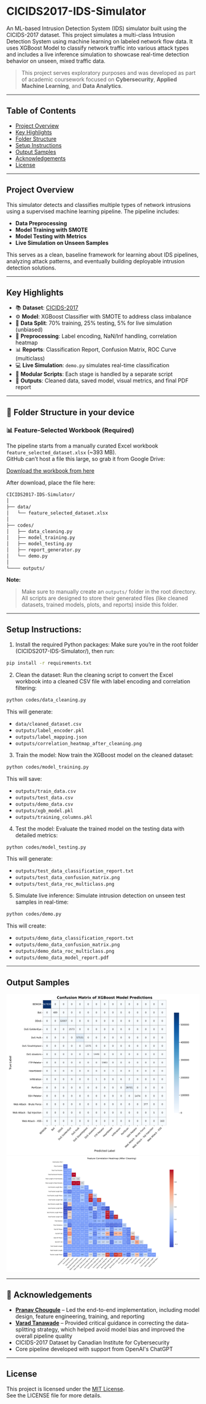 # CICIDS2017-IDS-Simulator

An ML-based Intrusion Detection System (IDS) simulator built using the CICIDS-2017 dataset. This project simulates a multi-class Intrusion Detection System using machine learning on labeled network flow data. It uses XGBoost Model to classify network traffic into various attack types and includes a live inference simulation to showcase real-time detection behavior on unseen, mixed traffic data. 

> This project serves exploratory purposes and was developed as part of academic coursework focused on **Cybersecurity**, **Applied Machine Learning**, and **Data Analytics**.

---

## Table of Contents

- [Project Overview](#project-overview)
- [Key Highlights](#key-highlights)
- [Folder Structure](#folder-structure-in-your-device)
- [Setup Instructions](#setup-instructions)
- [Output Samples](#output-samples)
- [Acknowledgements](#acknowledgements)
- [License](#license)

---

## Project Overview

This simulator detects and classifies multiple types of network intrusions using a supervised machine learning pipeline. The pipeline includes:

- **Data Preprocessing**
- **Model Training with SMOTE**
- **Model Testing with Metrics**
- **Live Simulation on Unseen Samples**

This serves as a clean, baseline framework for learning about IDS pipelines, analyzing attack patterns, and eventually building deployable intrusion detection solutions.

---

## Key Highlights

- 📚 **Dataset**: [CICIDS-2017](https://www.kaggle.com/datasets/chethuhn/network-intrusion-dataset)
- ⚙️ **Model**: XGBoost Classifier with SMOTE to address class imbalance
- 🔀 **Data Split**: 70% training, 25% testing, 5% for live simulation (unbiased)
- 🧼 **Preprocessing**: Label encoding, NaN/Inf handling, correlation heatmap
- 📊 **Reports**: Classification Report, Confusion Matrix, ROC Curve (multiclass)
- 💻 **Live Simulation**: `demo.py` simulates real-time classification
- 🔗 **Modular Scripts**: Each stage is handled by a separate script
- 📁 **Outputs**: Cleaned data, saved model, visual metrics, and final PDF report

---

## 📁 Folder Structure in your device

### 📊 Feature-Selected Workbook (Required)

The pipeline starts from a manually curated Excel workbook `feature_selected_dataset.xlsx` (~393 MB).  
GitHub can’t host a file this large, so grab it from Google Drive:

[Download the workbook from here](https://docs.google.com/spreadsheets/d/1DYT9haevZg3vLJu14RSE7lHSp0czjtzk/edit?usp=sharing&ouid=101696014190707870752&rtpof=true&sd=true)

After download, place the file here:
```
CICIDS2017-IDS-Simulator/
│
├── data/
│   └── feature_selected_dataset.xlsx 
│
├── codes/ 
│   ├── data_cleaning.py
│   ├── model_training.py
│   ├── model_testing.py
│   ├── report_generator.py
│   └── demo.py
│
└──── outputs/ 
```

**Note:**  
> Make sure to manually create an `outputs/` folder in the root directory.  
> All scripts are designed to store their generated files (like cleaned datasets, trained models, plots, and reports) inside this folder.  

---

## Setup Instructions:

1. Install the required Python packages:
Make sure you’re in the root folder (CICIDS2017-IDS-Simulator/), then run:
```bash
pip install -r requirements.txt
```

2. Clean the dataset:
Run the cleaning script to convert the Excel workbook into a cleaned CSV file with label encoding and correlation filtering:
```bash
python codes/data_cleaning.py
```
This will generate:
- `data/cleaned_dataset.csv`
- `outputs/label_encoder.pkl`
- `outputs/label_mapping.json`
- `outputs/correlation_heatmap_after_cleaning.png`

3. Train the model:
Now train the XGBoost model on the cleaned dataset:
```bash
python codes/model_training.py
```
This will save:

- `outputs/train_data.csv`
- `outputs/test_data.csv`
- `outputs/demo_data.csv`
- `outputs/xgb_model.pkl`
- `outputs/training_columns.pkl`

4. Test the model:
Evaluate the trained model on the testing data with detailed metrics:
```bash
python codes/model_testing.py
```
This will generate:

- `outputs/test_data_classification_report.txt`
- `outputs/test_data_confusion_matrix.png`
- `outputs/test_data_roc_multiclass.png`

5. Simulate live inference:
Simulate intrusion detection on unseen test samples in real-time:
```bash
python codes/demo.py
```
This will create:

- `outputs/demo_data_classification_report.txt`
- `outputs/demo_data_confusion_matrix.png`
- `outputs/demo_data_roc_multiclass.png`
- `outputs/demo_data_model_report.pdf`

---

## Output Samples

![Test Data Confusion Matrix](assets/test_data_confusion_matrix.png)
![Corelation Heatmap](assets/correlation_heatmap_after_cleaning.png)

---

## 🤝 Acknowledgements

- **[Pranav Chougule](https://github.com/Greatmax-07)** – Led the end-to-end implementation, including model design, feature engineering, training, and reporting
- **[Varad Tanawade](https://github.com/vartan2006)** – Provided critical guidance in correcting the data-splitting strategy, which helped avoid model bias and improved the overall pipeline quality
- CICIDS-2017 Dataset by Canadian Institute for Cybersecurity
- Core pipeline developed with support from OpenAI's ChatGPT

---

## License

This project is licensed under the [MIT License](LICENSE).  
See the LICENSE file for more details.
